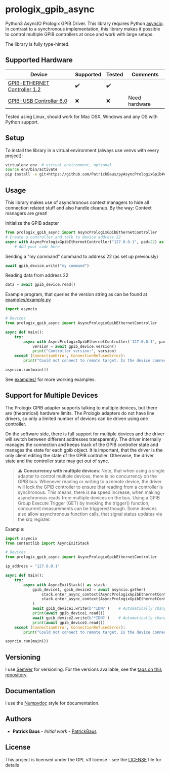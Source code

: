 # prologix_gpib_async
Python3 AsyncIO Prologix GPIB Driver. This library requires Python [asyncio](https://docs.python.org/3/library/asyncio.html). In contrast to a synchronous implementation, this library makes it possible to control multiple GPIB controllers at once and work with large setups.

The library is fully type-hinted.

## Supported Hardware
|Device|Supported|Tested|Comments|
|--|--|--|--|
|[GPIB-ETHERNET Controller 1.2](http://prologix.biz/gpib-ethernet-controller.html)|:heavy_check_mark:|:heavy_check_mark:|  |
|[GPIB-USB Controller 6.0](http://prologix.biz/gpib-usb-controller.html)|:x:|:x:|Need hardware

Tested using Linux, should work for Mac OSX, Windows and any OS with Python support.

## Setup

To install the library in a virtual environment (always use venvs with every project):

```bash
virtualenv env  # virtual environment, optional
source env/bin/activate
pip install -e git+https://github.com/PatrickBaus/pyAsyncPrologixGpib#egg=prologix_gpib_async
```

## Usage
This library makes use of asynchronous context managers to hide all connection related stuff and
also handle cleanup. By the way: Context managers are great!

Initialize the GPIB adapter
```python
from prologix_gpib_async import AsyncPrologixGpibEthernetController
# Create a controller and talk to device address 22
async with AsyncPrologixGpibEthernetController("127.0.0.1", pad=22) as gpib_device:
    # Add your code here
```

Sending a "my command" command to address 22 (as set up previously)
```python
await gpib_device.write("my command")
```

Reading data from address 22
```python
data = await gpib_device.read()
```

Example program, that queries the version string as can be found at [examples/example.py](examples/example.py)
```python
import asyncio

# Devices
from prologix_gpib_async import AsyncPrologixGpibEthernetController

async def main():
    try: 
        async with AsyncPrologixGpibEthernetController('127.0.0.1', pad=22) as gpib_device:
            version = await gpib_device.version()
            print("Controller version:", version)
    except (ConnectionError, ConnectionRefusedError):
        print("Could not connect to remote target. Is the device connected?")

asyncio.run(main())
```

See [examples/](examples/) for more working examples.

## Support for Multiple Devices
The Prologix GPIB adapter supports talking to multiple devices, but there are (theoretical) hardware limits. The Prologix adapters do not have line drivers, so only a limited number of devices can be driven using one controller.

On the software side, there is full support for multiple devices and the driver will switch between different addresses transparently. The driver internally manages the connection and keeps track of the GPIB controller state and manages the state for each gpib object. It is important, that the driver is the only client editing the state of the GPIB controller. Otherwise, the driver state and the controller state may get out of sync.

> :warning: **Concurrency with multiple devices**: Note, that when using a single adapter to control multiple devices, there is no concurrency on the GPIB bus. Whenever reading or writing to a remote device, the driver will lock the GPIB controller to ensure that reading from a controller is synchronous. This means, there is **no** speed increase, when making asynchronous reads from multiple devices on the bus. Using a GPIB Group Execute Trigger (GET) by invoking the trigger() function, concurrent measurements can be triggered though. Some devices also allow asynchronous function calls, that signal status updates via the srq register.

Example:
```python
import asyncio
from contextlib import AsyncExitStack

# Devices
from prologix_gpib_async import AsyncPrologixGpibEthernetController

ip_address = "127.0.0.1"

async def main():
    try:
        async with AsyncExitStack() as stack:
            gpib_device1, gpib_device2 = await asyncio.gather(
                stack.enter_async_context(AsyncPrologixGpibEthernetController(ip_address, pad=22)),
                stack.enter_async_context(AsyncPrologixGpibEthernetController(ip_address, pad=10))
            )
            await gpib_device1.write(b'*IDN?')    # Automatically changes address to device 22
            print(await gpib_device1.read())
            await gpib_device2.write(b'*IDN?')    # Automatically changes address to device 10
            print(await gpib_device2.read())
    except (ConnectionError, ConnectionRefusedError):
        print("Could not connect to remote target. Is the device connected?")

asyncio.run(main())
```

## Versioning

I use [SemVer](http://semver.org/) for versioning. For the versions available, see the [tags on this repository](https://github.com/PatrickBaus/pyAsyncPrologix/tags). 

## Documentation
I use the [Numpydoc](https://numpydoc.readthedocs.io/en/latest/format.html) style for documentation.

## Authors

* **Patrick Baus** - *Initial work* - [PatrickBaus](https://github.com/PatrickBaus)

## License


This project is licensed under the GPL v3 license - see the [LICENSE](LICENSE) file for details
